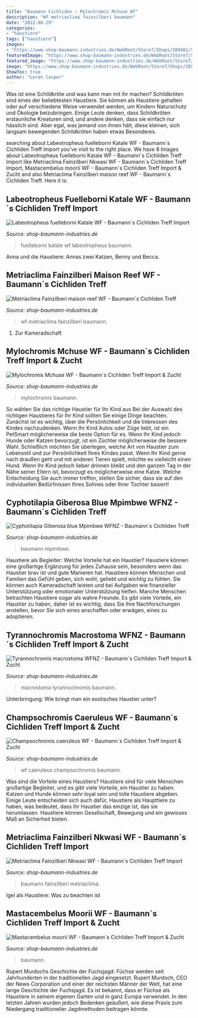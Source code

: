 ```yaml
---
title: "Baumann Cichliden ~ Mylochromis Mchuse Wf"
description: "Wf metriaclima fainzilberi baumann"
date: "2022-08-29"
categories:
- "haustiere"
tags: ["haustiere"]
images:
- "https://www.shop-baumann-industries.de/WebRoot/Store7/Shops/289481/5C26/52BA/E6E1/9E18/0496/0A0C/6D01/AAB4/tyranochromis_macrostoma_wf_1.JPG"
featuredImage: "https://www.shop-baumann-industries.de/WebRoot/Store7/Shops/289481/5BD7/54FC/CC7F/7F1E/AA96/0A0C/6D02/B993/giberosa_frontosa_mpimbwe_NZ_grupp_vier.jpg"
featured_image: "https://www.shop-baumann-industries.de/WebRoot/Store7/Shops/289481/5BA1/1BBF/E61D/6661/0B28/0A0C/6D04/8F16/71499831_2386490534955126_7032252526149763072_o.jpg"
image: "https://www.shop-baumann-industries.de/WebRoot/Store7/Shops/289481/5C15/62D4/F2B2/3E18/FBFD/0A0C/6D0B/33A7/Myl_muchse_wf_1_m.JPG"
ShowToc: true
author: "Loren Casper"
---
```



Was ist eine Schildkröte und was kann man mit ihr machen?
Schildkröten sind eines der beliebtesten Haustiere. Sie können als Haustiere gehalten oder auf verschiedene Weise verwendet werden, um Kindern Naturschutz und Ökologie beizubringen. Einige Leute denken, dass Schildkröten erstaunliche Kreaturen sind, und andere denken, dass sie einfach nur hässlich sind. Aber egal, was jemand von ihnen hält, diese kleinen, sich langsam bewegenden Schildkröten haben etwas Besonderes.

	

		
searching about Labeotropheus fuelleborni Katale WF - Baumann´s Cichliden Treff Import you've visit to the right place. We have 8 Images about Labeotropheus fuelleborni Katale WF - Baumann´s Cichliden Treff Import like Metriaclima Fainzilberi Nkwasi WF - Baumann´s Cichliden Treff Import, Mastacembelus moorii WF - Baumann´s Cichliden Treff Import &amp; Zucht and also Metriaclima Fainzilberi maison reef WF - Baumann´s Cichliden Treff. Here it is:
		
    
## Labeotropheus Fuelleborni Katale WF - Baumann´s Cichliden Treff Import

<img loading=lazy src="https://www.shop-baumann-industries.de/WebRoot/Store7/Shops/289481/5D97/1172/EBDC/49B8/6913/0A0C/6D10/3608/P1210472_m.JPG" onerror="this.onerror=null;this.src='https://tse3.mm.bing.net/th?id=OIP.61zp6o7lH0iKGUVqoLNaOAHaGQ&amp;pid=15.1';" alt="Labeotropheus fuelleborni Katale WF - Baumann´s Cichliden Treff Import">

_Source: shop-baumann-industries.de_

>fuelleborni katale wf labeotropheus baumann. 

	

Anna und die Haustiere: Annas zwei Katzen, Benny und Becca.

    
## Metriaclima Fainzilberi Maison Reef WF - Baumann´s Cichliden Treff

<img loading=lazy src="https://www.shop-baumann-industries.de/WebRoot/Store7/Shops/289481/5DCF/B09E/B07B/0E50/2698/0A0C/6D0E/9464/metriaclima_feinzilbrie_maisoni_reef_wf_8_m.JPG" onerror="this.onerror=null;this.src='https://tse3.mm.bing.net/th?id=OIP.cd8k4W41BoJF-z55MxXo_gAAAA&amp;pid=15.1';" alt="Metriaclima Fainzilberi maison reef WF - Baumann´s Cichliden Treff">

_Source: shop-baumann-industries.de_

>wf metriaclima fainzilberi baumann. 

	

1. Zur Kameradschaft

    
## Mylochromis Mchuse WF - Baumann´s Cichliden Treff Import &amp; Zucht

<img loading=lazy src="https://www.shop-baumann-industries.de/WebRoot/Store7/Shops/289481/5C15/62D4/F2B2/3E18/FBFD/0A0C/6D0B/33A7/Myl_muchse_wf_1_m.JPG" onerror="this.onerror=null;this.src='https://tse4.mm.bing.net/th?id=OIP.PbaxrtvLAub-xJQGn51X_QHaFU&amp;pid=15.1';" alt="Mylochromis Mchuse WF - Baumann´s Cichliden Treff Import &amp; Zucht">

_Source: shop-baumann-industries.de_

>mylochromis baumann. 

	

So wählen Sie das richtige Haustier für Ihr Kind aus
Bei der Auswahl des richtigen Haustieres für Ihr Kind sollten Sie einige Dinge beachten. Zunächst ist es wichtig, über die Persönlichkeit und die Interessen des Kindes nachzudenken. Wenn Ihr Kind Autos oder Züge liebt, ist ein PetSmart möglicherweise die beste Option für es. Wenn Ihr Kind jedoch Hunde oder Katzen bevorzugt, ist ein Züchter möglicherweise die bessere Wahl. Schließlich möchten Sie überlegen, welche Art von Haustier zum Lebensstil und zur Persönlichkeit Ihres Kindes passt. Wenn Ihr Kind gerne nach draußen geht und mit anderen Tieren spielt, möchte es vielleicht einen Hund. Wenn Ihr Kind jedoch lieber drinnen bleibt und den ganzen Tag in der Nähe seiner Eltern ist, bevorzugt es möglicherweise eine Katze. Welche Entscheidung Sie auch immer treffen, stellen Sie sicher, dass sie auf den individuellen Bedürfnissen Ihres Sohnes oder Ihrer Tochter basiert!

    
## Cyphotilapia Giberosa Blue Mpimbwe WFNZ - Baumann´s Cichliden Treff

<img loading=lazy src="https://www.shop-baumann-industries.de/WebRoot/Store7/Shops/289481/5BD7/54FC/CC7F/7F1E/AA96/0A0C/6D02/B993/giberosa_frontosa_mpimbwe_NZ_grupp_vier.jpg" onerror="this.onerror=null;this.src='https://tse3.mm.bing.net/th?id=OIP.mC7RX8F7_7b-WAMM18vrFQHaFa&amp;pid=15.1';" alt="Cyphotilapia Giberosa blue Mpimbwe WFNZ - Baumann´s Cichliden Treff">

_Source: shop-baumann-industries.de_

>baumann mpimbwe. 

	

Haustiere als Begleiter: Welche Vorteile hat ein Haustier?
Haustiere können eine großartige Ergänzung für jedes Zuhause sein, besonders wenn das Haustier brav ist und gute Manieren hat. Haustiere können Menschen und Familien das Gefühl geben, sich wohl, geliebt und wichtig zu fühlen. Sie können auch Kameradschaft leisten und bei Aufgaben wie finanzieller Unterstützung oder emotionaler Unterstützung helfen. Manche Menschen betrachten Haustiere sogar als wahre Freunde. Es gibt viele Vorteile, ein Haustier zu haben, daher ist es wichtig, dass Sie Ihre Nachforschungen anstellen, bevor Sie sich eines anschaffen oder erwägen, eines zu adoptieren.

    
## Tyrannochromis Macrostoma WFNZ - Baumann´s Cichliden Treff Import &amp; Zucht

<img loading=lazy src="https://www.shop-baumann-industries.de/WebRoot/Store7/Shops/289481/5C26/52BA/E6E1/9E18/0496/0A0C/6D01/AAB4/tyranochromis_macrostoma_wf_1.JPG" onerror="this.onerror=null;this.src='https://tse4.mm.bing.net/th?id=OIP.xKNwRxk9K_TquCQ9gVU97wHaEo&amp;pid=15.1';" alt="Tyrannochromis macrostoma WFNZ - Baumann´s Cichliden Treff Import &amp; Zucht">

_Source: shop-baumann-industries.de_

>macrostoma tyrannochromis baumann. 

	

Unterbringung: Wie bringt man ein exotisches Haustier unter?

    
## Champsochromis Caeruleus WF - Baumann´s Cichliden Treff Import &amp; Zucht

<img loading=lazy src="https://www.shop-baumann-industries.de/WebRoot/Store7/Shops/289481/5BFA/9F4A/6F16/A8EE/A737/0A0C/6D04/F6C9/C_caeruleus_WF_2_m.JPG" onerror="this.onerror=null;this.src='https://tse3.mm.bing.net/th?id=OIP._ddeAIxz_WiTg9zNsN_MLwHaDI&amp;pid=15.1';" alt="Champsochromis caeruleus WF - Baumann´s Cichliden Treff Import &amp; Zucht">

_Source: shop-baumann-industries.de_

>wf caeruleus champsochromis baumann. 

	

Was sind die Vorteile eines Haustiers?
Haustiere sind für viele Menschen großartige Begleiter, und es gibt viele Vorteile, ein Haustier zu haben. Katzen und Hunde können sehr loyal sein und tolle Haustiere abgeben. Einige Leute entscheiden sich auch dafür, Haustiere als Haupttiere zu haben, was bedeutet, dass ihr Haustier das einzige ist, das sie herumlassen. Haustiere können Gesellschaft, Bewegung und ein gewisses Maß an Sicherheit bieten.

    
## Metriaclima Fainzilberi Nkwasi WF - Baumann´s Cichliden Treff Import

<img loading=lazy src="https://www.shop-baumann-industries.de/WebRoot/Store7/Shops/289481/5C1F/DC21/4565/B4A6/2549/0A0C/6D01/6E32/Metriaclima_fainzilberi_Ikwasi_cichliden_baumann.jpg" onerror="this.onerror=null;this.src='https://tse3.mm.bing.net/th?id=OIP.GjddN-h68UwuyPqbtBNf4AHaEo&amp;pid=15.1';" alt="Metriaclima Fainzilberi Nkwasi WF - Baumann´s Cichliden Treff Import">

_Source: shop-baumann-industries.de_

>baumann fainzilberi metriaclima. 

	

Igel als Haustiere: Was zu beachten ist

    
## Mastacembelus Moorii WF - Baumann´s Cichliden Treff Import &amp; Zucht

<img loading=lazy src="https://www.shop-baumann-industries.de/WebRoot/Store7/Shops/289481/5BA1/1BBF/E61D/6661/0B28/0A0C/6D04/8F16/71499831_2386490534955126_7032252526149763072_o.jpg" onerror="this.onerror=null;this.src='https://tse4.mm.bing.net/th?id=OIP.rwvdWx-BUiznc6YjyltBcgHaEK&amp;pid=15.1';" alt="Mastacembelus moorii WF - Baumann´s Cichliden Treff Import &amp; Zucht">

_Source: shop-baumann-industries.de_

>baumann. 

	

Rupert Murdochs Geschichte der Fuchsjagd: Füchse werden seit Jahrhunderten in der traditionellen Jagd eingesetzt.
Rupert Murdoch, CEO der News Corporation und einer der reichsten Männer der Welt, hat eine lange Geschichte der Fuchsjagd. Es ist bekannt, dass er Füchse als Haustiere in seinem eigenen Garten und in ganz Europa verwendet. In den letzten Jahren wurden jedoch Bedenken geäußert, wie diese Praxis zum Niedergang traditioneller Jagdmethoden beitragen könnte.

